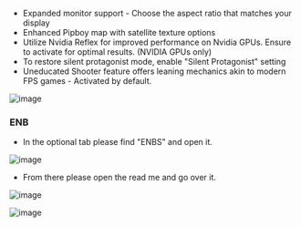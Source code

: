 - Expanded monitor support - Choose the aspect ratio that matches your display
- Enhanced Pipboy map with satellite texture options
- Utilize Nvidia Reflex for improved performance on Nvidia GPUs. Ensure to activate for optimal results. (NVIDIA GPUs only)
- To restore silent protagonist mode, enable "Silent Protagonist" setting
- Uneducated Shooter feature offers leaning mechanics akin to modern FPS games - Activated by default.


![image](https://github.com/NomadsReach/Fallout-Anomaly/assets/144523850/b4ce9846-a191-4f8d-a25a-624b4492a22a)



### ENB

- In the optional tab please find "ENBS" and open it.

![image](https://github.com/NomadsReach/Fallout-Anomaly/assets/144523850/4a4054c9-ce68-4266-8243-41e15fdd774c)

- From there please open the read me and go over it. 

![image](https://github.com/NomadsReach/Fallout-Anomaly/assets/144523850/1e8c3232-3672-420e-8e9d-e135faa0d8c4)

![image](https://github.com/NomadsReach/Fallout-Anomaly/assets/144523850/3648be16-cbfa-4e83-a033-d7e4c72fb46b)

